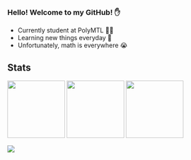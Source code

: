 ### Hello! Welcome to my GitHub! ✋

 * Currently student at PolyMTL 👨‍🎓
 * Learning new things everyday 🌱
 * Unfortunately, math is everywhere 😭

## Stats

<img height="130" src="https://github-readme-stats.vercel.app/api?username=Sportek&theme=tokyonight&show_icons=true&include_all_commits=true&count_private=true" /> <img height= "130" src="https://github-readme-streak-stats.herokuapp.com/?user=Sportek&theme=tokyonight" /> <img height= "130" src="https://github-readme-stats.vercel.app/api/top-langs/?username=Sportek&layout=compact&theme=tokyonight"/>

![](https://visitor-badge.glitch.me/badge?page_id=sportek.sportek&style=flat-square&color=0088cc)

